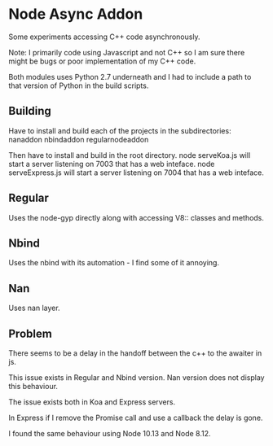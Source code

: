 # Node Async Addon

Some experiments accessing C++ code asynchronously.

Note: I primarily code using Javascript and  not C++ so I am sure there might be bugs or poor implementation of my C++ code.

Both modules uses Python 2.7 underneath and I had to include a path to that version of Python in the build scripts.


## Building

Have to install and build each of the projects in the subdirectories:
  nanaddon
  nbindaddon
  regularnodeaddon

Then have to install and build in the root directory.
  node serveKoa.js will start a server listening on 7003 that has a web inteface.
  node serveExpress.js will start a server listening on 7004 that has a web inteface.



## Regular

Uses the node-gyp directly along with accessing V8:: classes and methods.


## Nbind

Uses the nbind with its automation - I find some of it annoying.

## Nan

Uses nan layer.


## Problem

There seems to be a delay in the handoff between the c++ to the awaiter in js.

This issue exists in Regular and Nbind version.  Nan version does not display this behaviour.

The issue exists both in Koa and Express servers.

In Express if I remove the Promise call and use a callback the delay is gone.

I found the same behaviour using Node 10.13 and Node 8.12.





